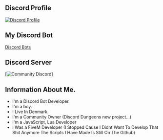 ## Discord Profile
[![Discord Profile](https://discord.c99.nl/widget/theme-1/711712752246325343.png)](https://discord.com/users/483357154502377473)

## My Discord Bot
[Discord Bots](https://top.gg/api/widget/804914348778717255.svg)

## Discord Server
[![Community Discord](https://discordapp.com/api/guilds/993641348022407280/widget.png?style=banner2)]

## Information About Me.
- I'm a Discord Bot Developer.
- I'm a boy.
- I Live In Denmark.
- I'm a Community Owner (Discord Dungeons new project...)
- I'm a JavaScript, Lua Developer
- I Was a FiveM Developer (I Stopped Cause I Didnt Want To Develop That Shit Anymore The Scripts I Have Made Is Still On The Github)
